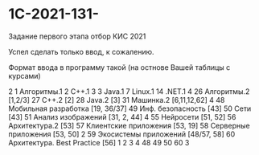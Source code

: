 # 1C-2021-131-
Задание первого этапа отбор КИС 2021

Успел сделать только ввод, к сожалению.

Формат ввода в программу такой (на остнове Вашей таблицы с курсами)

2
1 Алгоритмы.1
2 С++.1
3
3 Java.1
7 Linux.1
14 .NET.1
4
26 Алгоритмы.2
[1,2/3]
27 С++.2
[2]
28 Java.2
[3]
31 Машинка.2
[6,11,12,62]
4
48 Мобильная разработка
[19, 36/37] 
49 Инф. безопасность
[43]
50 Сети
[43]
51 Анализ изображений
[31, 2, 44]
4
55 Нейросети
[51, 52]
56 Архитектура.2
[53]
57 Клиентские приложения
[53, 19]
58 Серверные приложения
[53, 50]
2
59 Экосистемы приложений
[48/57, 58]
60 Архитектура. Best Practice
[56]
1 2 3 4
48 49 50
60
3
